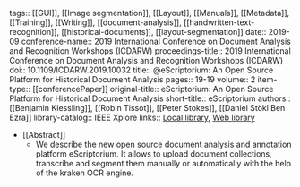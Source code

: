 tags:: [[GUI]], [[Image segmentation]], [[Layout]], [[Manuals]], [[Metadata]], [[Training]], [[Writing]], [[document-analysis]], [[handwritten-text-recognition]], [[historical-documents]], [[layout-segmentation]]
date:: 2019-09
conference-name:: 2019 International Conference on Document Analysis and Recognition Workshops (ICDARW)
proceedings-title:: 2019 International Conference on Document Analysis and Recognition Workshops (ICDARW)
doi:: 10.1109/ICDARW.2019.10032
title:: @eScriptorium: An Open Source Platform for Historical Document Analysis
pages:: 19-19
volume:: 2
item-type:: [[conferencePaper]]
original-title:: eScriptorium: An Open Source Platform for Historical Document Analysis
short-title:: eScriptorium
authors:: [[Benjamin Kiessling]], [[Robin Tissot]], [[Peter Stokes]], [[Daniel Stökl Ben Ezra]]
library-catalog:: IEEE Xplore
links:: [Local library](zotero://select/groups/2386895/items/A9IEPCA3), [Web library](https://www.zotero.org/groups/2386895/items/A9IEPCA3)

- [[Abstract]]
	- We describe the new open source document analysis and annotation platform eScriptorium. It allows to upload document collections, transcribe and segment them manually or automatically with the help of the kraken OCR engine.